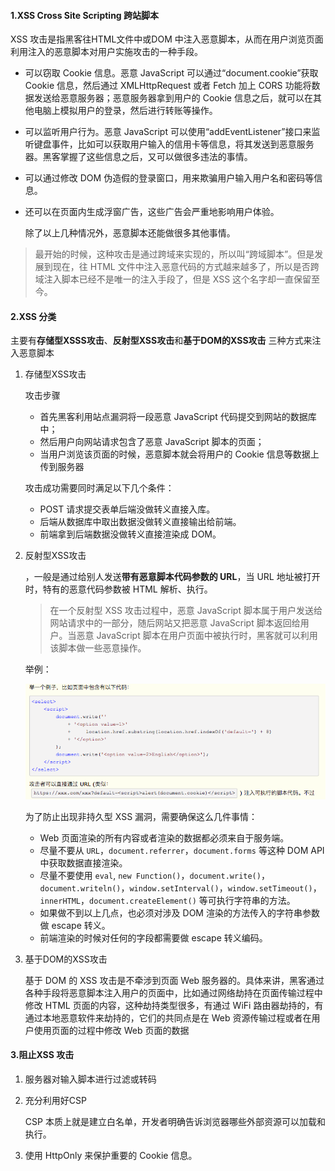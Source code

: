#### 1.XSS Cross Site Scripting 跨站脚本

XSS 攻击是指黑客往HTML文件中或DOM 中注入恶意脚本，从而在用户浏览页面利用注入的恶意脚本对用户实施攻击的一种手段。

- 可以窃取 Cookie 信息。恶意 JavaScript 可以通过“document.cookie”获取 Cookie 信息，然后通过 XMLHttpRequest 或者 Fetch 加上 CORS 功能将数据发送给恶意服务器；恶意服务器拿到用户的 Cookie 信息之后，就可以在其他电脑上模拟用户的登录，然后进行转账等操作。

- 可以监听用户行为。恶意 JavaScript 可以使用“addEventListener”接口来监听键盘事件，比如可以获取用户输入的信用卡等信息，将其发送到恶意服务器。黑客掌握了这些信息之后，又可以做很多违法的事情。

- 可以通过修改 DOM 伪造假的登录窗口，用来欺骗用户输入用户名和密码等信息。

- 还可以在页面内生成浮窗广告，这些广告会严重地影响用户体验。

  除了以上几种情况外，恶意脚本还能做很多其他事情。

> 最开始的时候，这种攻击是通过跨域来实现的，所以叫“跨域脚本”。但是发展到现在，往 HTML 文件中注入恶意代码的方式越来越多了，所以是否跨域注入脚本已经不是唯一的注入手段了，但是 XSS 这个名字却一直保留至今。

#### 2.XSS 分类

主要有**存储型XSSS攻击**、**反射型XSS攻击**和**基于DOM的XSS攻击** 三种方式来注入恶意脚本

1. 存储型XSS攻击

   攻击步骤

   - 首先黑客利用站点漏洞将一段恶意 JavaScript 代码提交到网站的数据库中；
   - 然后用户向网站请求包含了恶意 JavaScript 脚本的页面；
   - 当用户浏览该页面的时候，恶意脚本就会将用户的 Cookie 信息等数据上传到服务器

   攻击成功需要同时满足以下几个条件：

   - POST 请求提交表单后端没做转义直接入库。
   - 后端从数据库中取出数据没做转义直接输出给前端。
   - 前端拿到后端数据没做转义直接渲染成 DOM。

   

2. 反射型XSS攻击

   ，一般是通过给别人发送**带有恶意脚本代码参数的 URL**，当 URL 地址被打开时，特有的恶意代码参数被 HTML 解析、执行。

   > 在一个反射型 XSS 攻击过程中，恶意 JavaScript 脚本属于用户发送给网站请求中的一部分，随后网站又把恶意 JavaScript 脚本返回给用户。当恶意 JavaScript 脚本在用户页面中被执行时，黑客就可以利用该脚本做一些恶意操作。

   举例：

   ![image-20200811131803509](../../../image/image-20200811131803509.png)

   为了防止出现非持久型 XSS 漏洞，需要确保这么几件事情：

   - Web 页面渲染的所有内容或者渲染的数据都必须来自于服务端。
   - 尽量不要从 `URL`，`document.referrer`，`document.forms` 等这种 DOM API 中获取数据直接渲染。
   - 尽量不要使用 `eval`, `new Function()`，`document.write()`，`document.writeln()`，`window.setInterval()`，`window.setTimeout()`，`innerHTML`，`document.createElement()` 等可执行字符串的方法。
   - 如果做不到以上几点，也必须对涉及 DOM 渲染的方法传入的字符串参数做 escape 转义。
   - 前端渲染的时候对任何的字段都需要做 escape 转义编码。

3. 基于DOM的XSS攻击

   基于 DOM 的 XSS 攻击是不牵涉到页面 Web 服务器的。具体来讲，黑客通过各种手段将恶意脚本注入用户的页面中，比如通过网络劫持在页面传输过程中修改 HTML 页面的内容，这种劫持类型很多，有通过 WiFi 路由器劫持的，有通过本地恶意软件来劫持的，它们的共同点是在 Web 资源传输过程或者在用户使用页面的过程中修改 Web 页面的数据

#### 3.阻止XSS 攻击

1. 服务器对输入脚本进行过滤或转码

2. 充分利用好CSP 

   CSP 本质上就是建立白名单，开发者明确告诉浏览器哪些外部资源可以加载和执行。

3. 使用 HttpOnly 来保护重要的 Cookie 信息。